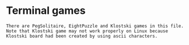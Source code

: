 # Terminal games
`There are PegSolitaire, EightPuzzle and Klostski games in this file.`  
`Note that Klostski game may not work properly on Linux because Klostski board had been created by using ascii characters.`
